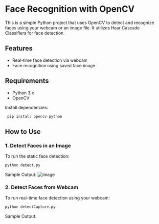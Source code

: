# Face Recognition with OpenCV

This is a simple Python project that uses OpenCV to detect and recognize faces using your webcam or an image file. It utilizes Haar Cascade Classifiers for face detection.

## Features

* Real-time face detection via webcam
* Face recognition using saved face image

## Requirements

* Python 3.x
* OpenCV

Install dependencies:

```python
 pip install opencv-python
```

## How to Use

### 1. Detect Faces in an Image

To run the static face detection:

```python
python detect.py
```

Sample Output:
![image](https://github.com/user-attachments/assets/44d4f8a0-c70d-4456-ba8d-af6e9337b9d5)



### 2. Detect Faces from Webcam

To run real-time face detection using your webcam:

```python
python detectCapture.py
```

Sample Output:

